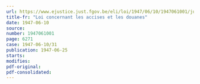 ```yaml
---
url: https://www.ejustice.just.fgov.be/eli/loi/1947/06/10/1947061001/justel
title-fr: "Loi concernant les accises et les douanes"
date: 1947-06-10
source:
number: 1947061001
page: 6271
case: 1947-06-10/31
publication: 1947-06-25
starts:
modifies:
pdf-original:
pdf-consolidated:
---
```



